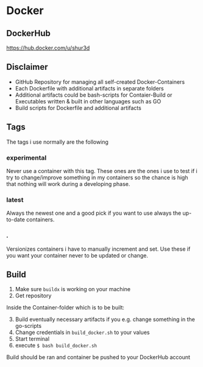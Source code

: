 # Docker
## DockerHub
https://hub.docker.com/u/shur3d
## Disclaimer
- GitHub Repository for managing all self-created Docker-Containers
- Each Dockerfile with additional artifacts in separate folders
- Additional artifacts could be bash-scripts for Contaier-Build or Executables written & built in other languages such as GO
- Build scripts for Dockerfile and additional artifacts
## Tags
The tags i use normally are the following
### experimental
Never use a container with this tag. These ones are the ones i use to test if i try to change/improve something in my containers so the chance is high that nothing will work during a developing phase.
### latest
Always the newest one and a good pick if you want to use always the up-to-date containers.
### *.*
Versionizes containers i have to manually increment and set. Use these if you want your container never to be updated or change.
## Build
1. Make sure `buildx` is working on your machine
2. Get repository

Inside the Container-folder which is to be built:

3. Build eventually necessary artifacts if you e.g. change something in the go-scripts
4. Change credentials in `build_docker.sh` to your values
5. Start terminal
6. execute `$ bash build_docker.sh`

Build should be ran and container be pushed to your DockerHub account
